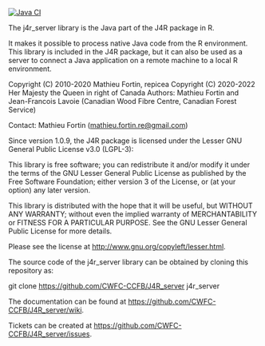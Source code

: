 <!-- badges: start -->
[![Java CI](https://github.com/CWFC-CCFB/j4r_server/actions/workflows/gradle.yml/badge.svg)](https://github.com/CWFC-CCFB/j4r_server/actions/workflows/gradle.yml)
<!-- badges: end -->

The j4r_server library is the Java part of the J4R package in R. 

It makes it possible to process native Java code from the R environment. This library is included in the J4R package, but
it can also be used as a server to connect a Java application on a remote machine to a local R environment. 

Copyright (C) 2010-2020 Mathieu Fortin, repicea 
Copyright (C) 2020-2022 Her Majesty the Queen in right of Canada 
Authors: Mathieu Fortin and Jean-Francois Lavoie (Canadian Wood Fibre Centre, Canadian Forest Service)

Contact: Mathieu Fortin (mathieu.fortin.re@gmail.com)

Since version 1.0.9, the J4R package is licensed under the Lesser GNU General Public License v3.0 (LGPL-3):

This library is free software; you can redistribute it and/or modify it under the terms of the GNU Lesser 
General Public License as published by the Free Software Foundation; either version 3 of the License, or 
(at your option) any later version.

This library is distributed with the hope that it will be useful, but WITHOUT ANY WARRANTY; without even 
the implied warranty of MERCHANTABILITY or FITNESS FOR A PARTICULAR PURPOSE. See the GNU Lesser General 
Public License for more details.

Please see the license at http://www.gnu.org/copyleft/lesser.html.

The source code of the j4r_server library can be obtained by cloning this repository as:

git clone https://github.com/CWFC-CCFB/J4R_server j4r_server

The documentation can be found at https://github.com/CWFC-CCFB/J4R_server/wiki.

Tickets can be created at https://github.com/CWFC-CCFB/J4R_server/issues.


